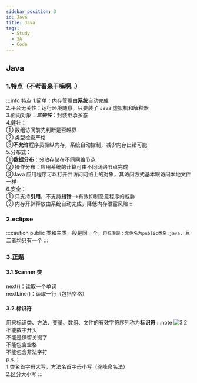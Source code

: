 ```yaml
---
sidebar_position: 3
id: Java
title: Java
tags:
  - Study
  - 3A
  - Code
---
```


## Java

### 1.特点（不考看来干嘛啊..）

:::info 特点 1.简单：内存管理由**系统**自动完成  
2.平台无关性：运行环境随意，只要装了 Java 虚拟机和解释器  
3.面向对象：**_三特性_**：封装继承多态  
4.健壮：  
① 数组访问前先判断是否越界  
② 类型检查严格  
③**不允许**程序员操纵内存，系统自动控制，减少内存出错可能  
5.分布式：  
①**数据分布**：分散存储在不同网络节点  
② 操作分布：应用系统的计算可由不同网络节点完成  
③Java 应用程序可以打开并访问网络上的对象，其访问方式基本跟访问本地文件一样  
6.安全：  
① 只支持**引用**，不支持**指针**——>有效抑制恶意程序的威胁  
② 内存开辟释放由系统自动完成，降低内存泄露风险
:::

### 2.eclipse

:::caution
public 类和主类一般是同一个，`但标准是：文件名为public类名.java`，且二者均只有一个
:::

### 3.正题

#### 3.1.Scanner 类

next()：读取一个单词  
next**L**ine()：读取一行（包括空格）

#### 3.2.标识符

用来标识类、方法、变量、数组、文件的有效字符序列称为**标识符**
:::note
![3.2](https://tva4.sinaimg.cn/large/005x6vs8ly1h6hs9s1eonj30h607s77s.jpg)  
不能数字开头  
不能是保留关键字  
不能包含空格  
不能包含非法字符  
p.s.：  
1.类名首字母大写，方法名首字母小写（驼峰命名法）  
2.区分大小写
:::
